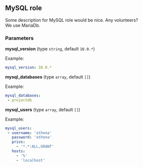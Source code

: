 ## MySQL role

Some description for MySQL role would be nice. Any volunteers?  
We use MariaDb.

### Parameters

**mysql_version** (type `string`, default `10.0.*`)

Example:
```yaml
mysql_version: 10.0.*
```

**mysql_databases** (type `array`, default `[]`)

Example:
```yaml
mysql_databases:
 - projectdb
```

**mysql_users** (type `array`, default `[]`)

Example:
```yaml
mysql_users:
 - username: 'athena'
   password: 'athena'
   privs:
     - '*.*:ALL,GRANT'
   hosts:
     - '%'
     - 'localhost'
```